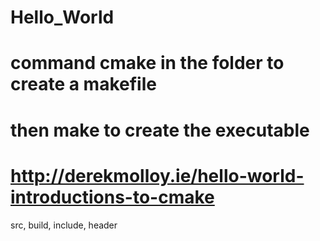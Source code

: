 # Hello_World
# command cmake in the folder to create a makefile
# then make to create the executable
# http://derekmolloy.ie/hello-world-introductions-to-cmake
src, build, include, header
